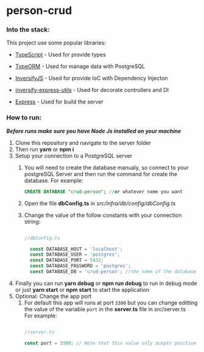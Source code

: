 # person-crud

### Into the stack:

This project use some popular libraries:

- [TypeScript]( https://www.typescriptlang.org/ "TypeScript") - Used for provide types

- [TypeORM]( https://typeorm.io/ "TypeORM") - Used for manage data with PostgreSQL

- [InversifyJS]( http://inversify.io/ "InversifyJS") - Used for provide IoC with Dependency Injecton

- [inversify-express-utils]( https://github.com/inversify/inversify-express-utils "inversify-express-utils") - Used for decorate controllers and DI

- [Express]( https://expressjs.com/ "Express") - Used for build the server

### How to run:

***Before runs make sure you have Node Js installed on your machine***

1. Clone this repository and navigate to the server folder
2. Then run __yarn__ or __npm i__
3. Setup your connection to a PostgreSQL server  
    1. You will need to create the database manualy, so connect to your postgreSQL Server and then run the command for create the database.
        For example: 
        ```sql   
        CREATE DATABASE "crud-person"; //or whatever name you want
        ```
    2. Open the file **dbConfig.ts** in _src/infra/db/config/dbConfig.ts_
    3. Change the value of the follow constants with your connection string:  
         
        ```javascript

        //dbConfig.ts
        
          const DATABASE_HOST = 'localhost';
          const DATABASE_USER = 'postgres';
          const DATABASE_PORT = 5432;
          const DATABASE_PASSWORD = 'postgres';
          const DATABASE_DB = 'crud-person'; //the name of the database you created at the first step
        
        ```
4. Finally you can run __yarn debug__ or __npm run debug__ to run in debug mode or just __yarn start__ or __npm start__ to start the application
5. Optional: Change the app port
    1. For default this app will runs at port `3300` but you can change editting the value of the variable `port` in the **server.ts** file in src/server.ts  
        For example: 
        ```javascript

        //server.ts
        
        const port = 3300; // Note that this value only acepts positive integer numbers
        
        ```


